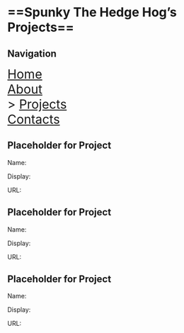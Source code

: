 # ==Spunky The Hedge Hog’s Projects==

## Navigation

<span style="font-size:2em"><u><a href="HomePage.html">Home</a></u><br/><a href="AboutPage.html">About</a><br/>> <a href="ProjectsPage.html">Projects</a><br/><a href="ContactPage.html">Contacts</a></span>

## Placeholder for Project

Name:

Display:

URL:

## Placeholder for Project

Name:

Display:

URL:

## Placeholder for Project

Name:

Display:

URL:
